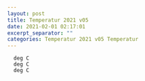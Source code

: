 ```yaml
---
layout: post
title: Temperatur 2021 v05
date: 2021-02-01 02:17:01
excerpt_separator: ""
categories: Temperatur 2021 v05 Temperatur
---
```

```
  deg C
  deg C
  deg C
```
